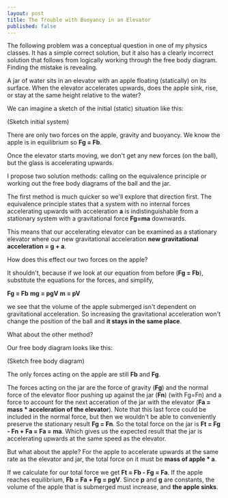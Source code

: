 ```yaml
---
layout: post
title: The Trouble with Buoyancy in an Elevator
published: false
---
```


The following problem was a conceptual question in one of my physics classes. It has a simple correct solution, but it also has a clearly incorrect solution that follows from logically working through the free body diagram. Finding the mistake is revealing.

A jar of water sits in an elevator with an apple floating (statically) on its surface. When the elevator accelerates upwards, does the apple sink, rise, or stay at the same height relative to the water?

We can imagine a sketch of the initial (static) situation like this:

(Sketch initial system)

There are only two forces on the apple, gravity and buoyancy. We know the apple is in equilibrium so **Fg = Fb**.

Once the elevator starts moving, we don't get any new forces (on the ball), but the glass is accelerating upwards.

I propose two solution methods: calling on the equivalence principle or working out the free body diagrams of the ball and the jar.

The first method is much quicker so we'll explore that direction first. The equivalence principle states that a system with no internal forces accelerating upwards with acceleration **a** is indistinguishable from a stationary system with a gravitational force **Fg=ma** downwards.

This means that our accelerating elevator can be examined as a stationary elevator where our new gravitational acceleration **new gravitational acceleration = g + a**.

How does this effect our two forces on the apple?

It shouldn't, because if we look at our equation from before (**Fg = Fb**), substitute the equations for the forces, and simplify,

**Fg = Fb**
**mg = pgV**
**m = pV**

we see that the volume of the apple submerged isn't dependent on gravitational acceleration. So increasing the gravitational acceleration won't change the position of the ball and **it stays in the same place**.

What about the other method?

Our free body diagram looks like this:

(Sketch free body diagram)

The only forces acting on the apple are still **Fb** and **Fg**.

The forces acting on the jar are the force of gravity (**Fg**) and the normal force of the elevator floor pushing up against the jar (**Fn**) (with Fg=Fn) and a force to account for the next acceration of the jar with the elevator (**Fa = mass * acceleration of the elevator**). Note that this last force could be included in the normal force, but then we wouldn't be able to conveniently preserve the stationary result **Fg = Fn**. So the total force on the jar is **Ft = Fg - Fn + Fa = Fa = ma**. Which gives us the expected result that the jar is accelerating upwards at the same speed as the elevator. 

But what about the apple? For the apple to accelerate upwards at the same rate as the elevator and jar, the total force on it must be **mass of apple * a**.

If we calculate for our total force we get **Ft = Fb - Fg = Fa**. If the apple reaches equilibrium, **Fb = Fa + Fg = pgV**. Since **p** and **g** are constants, the volume of the apple that is submerged must increase, and **the apple sinks**.
